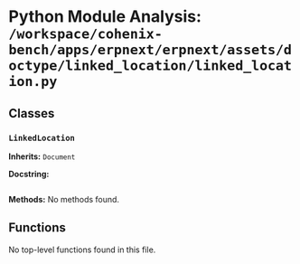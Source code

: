 # Python Module Analysis: `/workspace/cohenix-bench/apps/erpnext/erpnext/assets/doctype/linked_location/linked_location.py`

## Classes

### `LinkedLocation`
**Inherits:** `Document`


**Docstring:**
```

```

**Methods:**
No methods found.




## Functions

No top-level functions found in this file.
